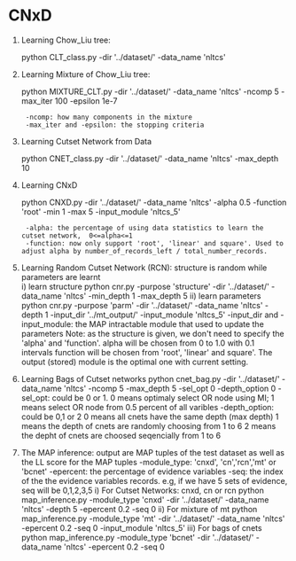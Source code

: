 # CNxD
1) Learning Chow_Liu tree:

    python CLT_class.py -dir  '../dataset/'  -data_name  'nltcs'

2) Learning Mixture of Chow_Liu tree:

    python MIXTURE_CLT.py -dir   '../dataset/'   -data_name   'nltcs'  -ncomp   5  -max_iter   100   -epsilon   1e-7
    
        -ncomp: how many components in the mixture
        -max_iter and -epsilon: the stopping criteria

3) Learning Cutset Network from Data

    python CNET_class.py  -dir   '../dataset/'   -data_name   'nltcs'  -max_depth  10

4) Learning CNxD

    python CNXD.py  -dir   '../dataset/'   -data_name   'nltcs'  -alpha  0.5  -function  'root' -min 1 -max 5  -input_module 'nltcs_5'
    
        -alpha: the percentage of using data statistics to learn the cutset network,  0<=alpha<=1
        -function: now only support 'root', 'linear' and square'. Used to adjust alpha by number_of_records_left / total_number_records.

5) Learning Random Cutset Network (RCN): structure is random while parameters are learnt  
    i) learn structure
    python cnr.py  -purpose 'structure' -dir   '../dataset/'   -data_name   'nltcs'  -min_depth 1 -max_depth 5
    ii) learn parameters
    python cnr.py  -purpose 'parm' -dir   '../dataset/'   -data_name   'nltcs'  -depth 1  -input_dir '../mt_output/' -input_module 'nltcs_5'
    -input_dir and -input_module: the MAP intractable module that used to update the parameters
    Note: as the structure is given, we don't need to specify the 'alpha' and 'function'. alpha will be chosen from 0 to 1.0 with 0.1 intervals
        function will be chosen from 'root', 'linear' and square'. The output (stored) module is the optimal one with current setting.

6) Learning Bags of Cutset networks
python cnet_bag.py  -dir   '../dataset/'   -data_name   'nltcs'  -ncomp   5 -max_depth   5   -sel_opt   0 -depth_option 0
    -sel_opt: could be 0 or 1.
        0 means optimaly select OR node  using MI; 1 means select OR node from 0.5 percent of all varibles
    -depth_option: could be 0,1 or 2 
        0 means all cnets have the same depth (max depth)
        1 means the depth of cnets are randomly choosing from 1 to 6
        2 means the depht of cnets are choosed seqencially from 1 to 6


7) The MAP inference: output are MAP tuples of the test dataset as well as the LL score for the MAP tuples
    -module_type: 'cnxd', 'cn','rcn','mt' or 'bcnet'
    -epercent: the percentage of evidence variables
    -seq: the index of the the evidence variables records. e.g, if we have 5 sets of evidence, seq will be 0,1,2,3,5
    i) For Cutset Networks: cnxd, cn or rcn
    python map_inference.py -module_type 'cnxd' -dir '../dataset/'   -data_name   'nltcs'  -depth 5 -epercent 0.2 -seq 0
    ii) For mixture of mt
    python map_inference.py -module_type 'mt' -dir '../dataset/'   -data_name   'nltcs'  -epercent 0.2 -seq 0 -input_module 'nltcs_5'
    iii) For bags of cnets
    python map_inference.py -module_type 'bcnet' -dir '../dataset/'   -data_name   'nltcs'  -epercent 0.2 -seq 0

